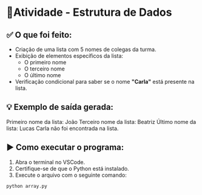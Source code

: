 # 🐍Atividade - Estrutura de Dados

## ✅ O que foi feito:
- Criação de uma lista com 5 nomes de colegas da turma.
- Exibição de elementos específicos da lista:
  - O primeiro nome
  - O terceiro nome
  - O último nome
- Verificação condicional para saber se o nome **"Carla"** está presente na lista.

## 💡 Exemplo de saída gerada:
Primeiro nome da lista: João
Terceiro nome da lista: Beatriz
Último nome da lista: Lucas
Carla não foi encontrada na lista.

## ▶️ Como executar o programa:
1. Abra o terminal no VSCode.
2. Certifique-se de que o Python está instalado.
3. Execute o arquivo com o seguinte comando:

```bash
python array.py

